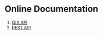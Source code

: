 # Online Documentation

1. [QIX API](
https://qlik.dev/apis/json-rpc/)
1. [REST API](
https://qlik.dev/apis/rest/)